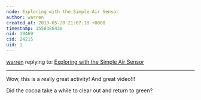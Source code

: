 ```yaml
---
node: Exploring with the Simple Air Sensor
author: warren
created_at: 2019-05-20 21:07:18 +0000
timestamp: 1558386438
nid: 19469
cid: 24215
uid: 1
---
```




[warren](../profile/warren) replying to: [Exploring with the Simple Air Sensor](../notes/stevie/05-20-2019/exploring-with-the-simple-air-sensor)

----
Wow, this is a really great activity! And great video!!!

 Did the cocoa take a while to clear out and return to green?
